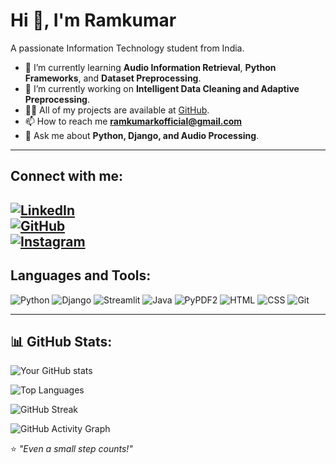 # Hi 👋, I'm Ramkumar  

A passionate Information Technology student from India.  

- 🌱 I’m currently learning **Audio Information Retrieval**, **Python Frameworks**, and **Dataset Preprocessing**.  
- 🔭 I’m currently working on **Intelligent Data Cleaning and Adaptive Preprocessing**.  
- 👨‍💻 All of my projects are available at [GitHub](https://github.com/ramkumar-bitsathy).  
- 📫 How to reach me **ramkumarkofficial@gmail.com**  
- 💬 Ask me about **Python, Django, and Audio Processing**.  

---

## Connect with me:  
[![LinkedIn](https://img.shields.io/badge/-LinkedIn-0077B5?style=for-the-badge&logo=linkedin&logoColor=white)](https://www.linkedin.com/in/ramkumar-k-33ba55257/)  
[![GitHub](https://img.shields.io/badge/-GitHub-181717?style=for-the-badge&logo=github&logoColor=white)](https://github.com/ramkumar-bitsathy)  
[![Instagram](https://img.shields.io/badge/-Instagram-E4405F?style=for-the-badge&logo=instagram&logoColor=white)](https://www.instagram.com/_k.ramkumar/)  
---

## Languages and Tools:  
<p align="left">
  <img src="https://img.shields.io/badge/Python-3776AB?style=for-the-badge&logo=python&logoColor=white" alt="Python"/>
  <img src="https://img.shields.io/badge/Django-092E20?style=for-the-badge&logo=django&logoColor=white" alt="Django"/>
  <img src="https://img.shields.io/badge/Streamlit-FF4B4B?style=for-the-badge&logo=streamlit&logoColor=white" alt="Streamlit"/>
  <img src="https://img.shields.io/badge/Java-007396?style=for-the-badge&logo=java&logoColor=white" alt="Java"/>
  <img src="https://img.shields.io/badge/PyPDF2-FFD43B?style=for-the-badge&logo=python&logoColor=black" alt="PyPDF2"/>
  <img src="https://img.shields.io/badge/HTML-E34F26?style=for-the-badge&logo=html5&logoColor=white" alt="HTML"/>
  <img src="https://img.shields.io/badge/CSS-1572B6?style=for-the-badge&logo=css3&logoColor=white" alt="CSS"/>
  <img src="https://img.shields.io/badge/Git-F05032?style=for-the-badge&logo=git&logoColor=white" alt="Git"/>
</p>

---

## 📊 GitHub Stats:

![Your GitHub stats](https://github-readme-stats.vercel.app/api?username=ramkumar-bitsathy&show_icons=true&theme=radical)

![Top Languages](https://github-readme-stats.vercel.app/api/top-langs/?username=ramkumar-bitsathy&layout=compact&theme=radical)

![GitHub Streak](https://github-readme-streak-stats.herokuapp.com/?user=ramkumar-bitsathy&theme=radical)

![GitHub Activity Graph](https://github-readme-activity-graph.cyclic.app/graph?username=ramkumar-bitsathy&theme=radical)


⭐️ *"Even a small step counts!"*
